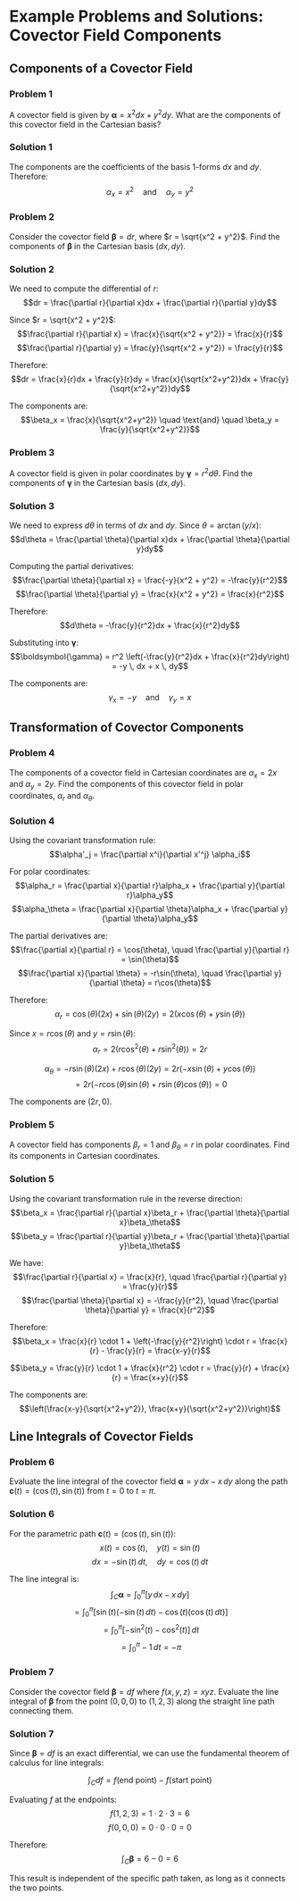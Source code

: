 # Example Problems and Solutions: Covector Field Components

## Components of a Covector Field

### Problem 1
A covector field is given by $\boldsymbol{\alpha} = x^2 dx + y^2 dy$. What are the components of this covector field in the Cartesian basis?

### Solution 1
The components are the coefficients of the basis 1-forms $dx$ and $dy$. Therefore:
$$\alpha_x = x^2 \quad \text{and} \quad \alpha_y = y^2$$

### Problem 2
Consider the covector field $\boldsymbol{\beta} = dr$, where $r = \sqrt{x^2 + y^2}$. Find the components of $\boldsymbol{\beta}$ in the Cartesian basis $(dx, dy)$.

### Solution 2
We need to compute the differential of $r$:
$$dr = \frac{\partial r}{\partial x}dx + \frac{\partial r}{\partial y}dy$$

Since $r = \sqrt{x^2 + y^2}$:
$$\frac{\partial r}{\partial x} = \frac{x}{\sqrt{x^2 + y^2}} = \frac{x}{r}$$
$$\frac{\partial r}{\partial y} = \frac{y}{\sqrt{x^2 + y^2}} = \frac{y}{r}$$

Therefore:
$$dr = \frac{x}{r}dx + \frac{y}{r}dy = \frac{x}{\sqrt{x^2+y^2}}dx + \frac{y}{\sqrt{x^2+y^2}}dy$$

The components are:
$$\beta_x = \frac{x}{\sqrt{x^2+y^2}} \quad \text{and} \quad \beta_y = \frac{y}{\sqrt{x^2+y^2}}$$

### Problem 3
A covector field is given in polar coordinates by $\boldsymbol{\gamma} = r^2 d\theta$. Find the components of $\boldsymbol{\gamma}$ in the Cartesian basis $(dx, dy)$.

### Solution 3
We need to express $d\theta$ in terms of $dx$ and $dy$. Since $\theta = \arctan(y/x)$:
$$d\theta = \frac{\partial \theta}{\partial x}dx + \frac{\partial \theta}{\partial y}dy$$

Computing the partial derivatives:
$$\frac{\partial \theta}{\partial x} = \frac{-y}{x^2 + y^2} = -\frac{y}{r^2}$$
$$\frac{\partial \theta}{\partial y} = \frac{x}{x^2 + y^2} = \frac{x}{r^2}$$

Therefore:
$$d\theta = -\frac{y}{r^2}dx + \frac{x}{r^2}dy$$

Substituting into $\boldsymbol{\gamma}$:
$$\boldsymbol{\gamma} = r^2 \left(-\frac{y}{r^2}dx + \frac{x}{r^2}dy\right) = -y \, dx + x \, dy$$

The components are:
$$\gamma_x = -y \quad \text{and} \quad \gamma_y = x$$

## Transformation of Covector Components

### Problem 4
The components of a covector field in Cartesian coordinates are $\alpha_x = 2x$ and $\alpha_y = 2y$. Find the components of this covector field in polar coordinates, $\alpha_r$ and $\alpha_\theta$.

### Solution 4
Using the covariant transformation rule:
$$\alpha'_j = \frac{\partial x^i}{\partial x'^j} \alpha_i$$

For polar coordinates:
$$\alpha_r = \frac{\partial x}{\partial r}\alpha_x + \frac{\partial y}{\partial r}\alpha_y$$
$$\alpha_\theta = \frac{\partial x}{\partial \theta}\alpha_x + \frac{\partial y}{\partial \theta}\alpha_y$$

The partial derivatives are:
$$\frac{\partial x}{\partial r} = \cos(\theta), \quad \frac{\partial y}{\partial r} = \sin(\theta)$$
$$\frac{\partial x}{\partial \theta} = -r\sin(\theta), \quad \frac{\partial y}{\partial \theta} = r\cos(\theta)$$

Therefore:
$$\alpha_r = \cos(\theta)(2x) + \sin(\theta)(2y) = 2(x\cos(\theta) + y\sin(\theta))$$

Since $x = r\cos(\theta)$ and $y = r\sin(\theta)$:
$$\alpha_r = 2(r\cos^2(\theta) + r\sin^2(\theta)) = 2r$$

$$\alpha_\theta = -r\sin(\theta)(2x) + r\cos(\theta)(2y) = 2r(-x\sin(\theta) + y\cos(\theta))$$
$$= 2r(-r\cos(\theta)\sin(\theta) + r\sin(\theta)\cos(\theta)) = 0$$

The components are $(2r, 0)$.

### Problem 5
A covector field has components $\beta_r = 1$ and $\beta_\theta = r$ in polar coordinates. Find its components in Cartesian coordinates.

### Solution 5
Using the covariant transformation rule in the reverse direction:
$$\beta_x = \frac{\partial r}{\partial x}\beta_r + \frac{\partial \theta}{\partial x}\beta_\theta$$
$$\beta_y = \frac{\partial r}{\partial y}\beta_r + \frac{\partial \theta}{\partial y}\beta_\theta$$

We have:
$$\frac{\partial r}{\partial x} = \frac{x}{r}, \quad \frac{\partial r}{\partial y} = \frac{y}{r}$$
$$\frac{\partial \theta}{\partial x} = -\frac{y}{r^2}, \quad \frac{\partial \theta}{\partial y} = \frac{x}{r^2}$$

Therefore:
$$\beta_x = \frac{x}{r} \cdot 1 + \left(-\frac{y}{r^2}\right) \cdot r = \frac{x}{r} - \frac{y}{r} = \frac{x-y}{r}$$

$$\beta_y = \frac{y}{r} \cdot 1 + \frac{x}{r^2} \cdot r = \frac{y}{r} + \frac{x}{r} = \frac{x+y}{r}$$

The components are:
$$\left(\frac{x-y}{\sqrt{x^2+y^2}}, \frac{x+y}{\sqrt{x^2+y^2}}\right)$$

## Line Integrals of Covector Fields

### Problem 6
Evaluate the line integral of the covector field $\boldsymbol{\alpha} = y \, dx - x \, dy$ along the path $\mathbf{c}(t) = (\cos(t), \sin(t))$ from $t=0$ to $t=\pi$.

### Solution 6
For the parametric path $\mathbf{c}(t) = (\cos(t), \sin(t))$:
$$x(t) = \cos(t), \quad y(t) = \sin(t)$$
$$dx = -\sin(t) \, dt, \quad dy = \cos(t) \, dt$$

The line integral is:
$$\int_C \boldsymbol{\alpha} = \int_0^\pi [y \, dx - x \, dy]$$
$$= \int_0^\pi [\sin(t)(-\sin(t) \, dt) - \cos(t)(\cos(t) \, dt)]$$
$$= \int_0^\pi [-\sin^2(t) - \cos^2(t)] \, dt$$
$$= \int_0^\pi -1 \, dt = -\pi$$

### Problem 7
Consider the covector field $\boldsymbol{\beta} = df$ where $f(x, y, z) = xyz$. Evaluate the line integral of $\boldsymbol{\beta}$ from the point $(0, 0, 0)$ to $(1, 2, 3)$ along the straight line path connecting them.

### Solution 7
Since $\boldsymbol{\beta} = df$ is an exact differential, we can use the fundamental theorem of calculus for line integrals:

$$\int_C df = f(\text{end point}) - f(\text{start point})$$

Evaluating $f$ at the endpoints:
$$f(1, 2, 3) = 1 \cdot 2 \cdot 3 = 6$$
$$f(0, 0, 0) = 0 \cdot 0 \cdot 0 = 0$$

Therefore:
$$\int_C \boldsymbol{\beta} = 6 - 0 = 6$$

This result is independent of the specific path taken, as long as it connects the two points.